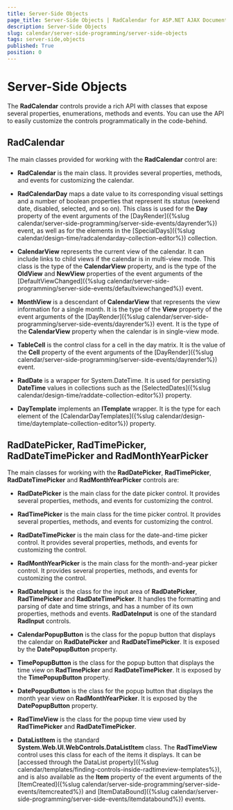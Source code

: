```yaml
---
title: Server-Side Objects
page_title: Server-Side Objects | RadCalendar for ASP.NET AJAX Documentation
description: Server-Side Objects
slug: calendar/server-side-programming/server-side-objects
tags: server-side,objects
published: True
position: 0
---
```


# Server-Side Objects



The **RadCalendar** controls provide a rich API with classes that expose several properties, enumerations, methods and events. You can use the API to easily customize the controls programmatically in the code-behind.

## RadCalendar

The main classes provided for working with the **RadCalendar** control are:

* **RadCalendar** is the main class. It provides several properties, methods, and events for customizing the calendar.

* **RadCalendarDay** maps a date value to its corresponding visual settings and a number of boolean properties that represent its status (weekend date, disabled, selected, and so on). This class is used for the **Day** property of the event arguments of the [DayRender]({%slug calendar/server-side-programming/server-side-events/dayrender%}) event, as well as for the elements in the [SpecialDays]({%slug calendar/design-time/radcalendarday-collection-editor%}) collection.

* **CalendarView** represents the current view of the calendar. It can include links to child views if the calendar is in multi-view mode. This class is the type of the **CalendarView** property, and is the type of the **OldView** and **NewView** properties of the event arguments of the [DefaultViewChanged]({%slug calendar/server-side-programming/server-side-events/defaultviewchanged%}) event.

* **MonthView** is a descendant of **CalendarView** that represents the view information for a single month. It is the type of the **View** property of the event arguments of the [DayRender]({%slug calendar/server-side-programming/server-side-events/dayrender%}) event. It is the type of the **CalendarView** property when the calendar is in single-view mode.

* **TableCell** is the control class for a cell in the day matrix. It is the value of the **Cell** property of the event arguments of the [DayRender]({%slug calendar/server-side-programming/server-side-events/dayrender%}) event.

* **RadDate** is a wrapper for System.DateTime. It is used for persisting **DateTime** values in collections such as the [SelectedDates]({%slug calendar/design-time/raddate-collection-editor%}) property.

* **DayTemplate** implements an **ITemplate** wrapper. It is the type for each element of the [CalendarDayTemplates]({%slug calendar/design-time/daytemplate-collection-editor%}) property.

## RadDatePicker, RadTimePicker, RadDateTimePicker and RadMonthYearPicker

The main classes for working with the **RadDatePicker**, **RadTimePicker**, **RadDateTimePicker** and **RadMonthYearPicker** controls are:

* **RadDatePicker** is the main class for the date picker control. It provides several properties, methods, and events for customizing the control.

* **RadTimePicker** is the main class for the time picker control. It provides several properties, methods, and events for customizing the control.

* **RadDateTimePicker** is the main class for the date-and-time picker control. It provides several properties, methods, and events for customizing the control.

* **RadMonthYearPicker** is the main class for the month-and-year picker control. It provides several properties, methods, and events for customizing the control.

* **RadDateInput** is the class for the input area of **RadDatePicker**, **RadTimePicker** and **RadDateTimePicker**. It handles the formatting and parsing of date and time strings, and has a number of its own properties, methods and events. **RadDateInput** is one of the standard **RadInput** controls.

* **CalendarPopupButton** is the class for the popup button that displays the calendar on **RadDatePicker** and **RadDateTimePicker**. It is exposed by the **DatePopupButton** property.

* **TimePopupButton** is the class for the popup button that displays the time view on **RadTimePicker** and **RadDateTimePicker**. It is exposed by the **TimePopupButton** property.

* **DatePopupButton** is the class for the popup button that displays the month year view on **RadMonthYearPicker**. It is exposed by the **DatePopupButton** property.

* **RadTimeView** is the class for the popup time view used by **RadTimePicker** and **RadDateTimePicker**.

* **DataListItem** is the standard **System.Web.UI.WebControls.DataListItem** class. The **RadTimeView** control uses this class for each of the items it displays. It can be [accessed through the DataList property]({%slug calendar/templates/finding-controls-inside-radtimeview-templates%}), and is also available as the **Item** property of the event arguments of the [ItemCreated]({%slug calendar/server-side-programming/server-side-events/itemcreated%}) and [ItemDataBound]({%slug calendar/server-side-programming/server-side-events/itemdatabound%}) events.


